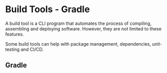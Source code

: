 # Build Tools - Gradle
A build tool is a CLI program that automates the process of compiling, assembling and deploying software.
However, they are not limited to these features.

Some build tools can help with package management, dependencies, unit-testing and CI/CD.

## Gradle


